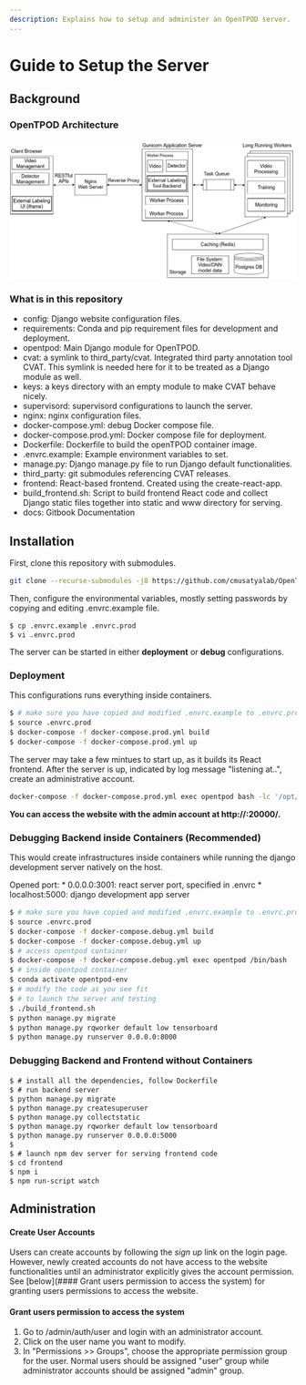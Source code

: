 ```yaml
---
description: Explains how to setup and administer an OpenTPOD server.
---
```


# Guide to Setup the Server

## Background

### OpenTPOD Architecture

![OpenTPOD Architecture](tpod-arch.png)

### What is in this repository

* config: Django website configuration files.
* requirements: Conda and pip requirement files for development and deployment.
* opentpod: Main Django module for OpenTPOD.
* cvat: a symlink to third_party/cvat. Integrated third party annotation tool CVAT. This symlink is needed here for it to be treated as a Django module as well.
* keys: a keys directory with an empty module to make CVAT behave nicely.
* supervisord: supervisord configurations to launch the server.
* nginx: nginx configuration files.
* docker-compose.yml: debug Docker compose file.
* docker-compose.prod.yml: Docker compose file for deployment.
* Dockerfile: Dockerfile to build the openTPOD container image.
* .envrc.example: Example environment variables to set.
* manage.py: Django manage.py file to run Django default functionalities.
* third_party: git submodules referencing CVAT releases.
* frontend: React-based frontend. Created using the create-react-app.
* build_frontend.sh: Script to build frontend React code and collect Django
  static files together into static and www directory for serving.
* docs: Gitbook Documentation

## Installation

First, clone this repository with submodules.

```bash
git clone --recurse-submodules -j8 https://github.com/cmusatyalab/OpenTPOD.git
```

Then, configure the environmental variables, mostly setting passwords by copying
and editing .envrc.example file.

```
$ cp .envrc.example .envrc.prod
$ vi .envrc.prod
```

The server can be started in either **deployment** or **debug** configurations.

### Deployment

This configurations runs everything inside containers.

```bash
$ # make sure you have copied and modified .envrc.example to .envrc.prod
$ source .envrc.prod
$ docker-compose -f docker-compose.prod.yml build
$ docker-compose -f docker-compose.prod.yml up
```

The server may take a few mintues to start up, as it builds its React frontend. After the server is up, indicated by log message "listening at..", create an administrative account.

```bash
docker-compose -f docker-compose.prod.yml exec opentpod bash -lc '/opt/conda/envs/opentpod-env/bin/python manage.py createsuperuser'
```

**You can access the website with the admin account at http://<host-or-ip-name>:20000/.**

### Debugging Backend inside Containers (Recommended)

This would create infrastructures inside containers while running the django
development server natively on the host.

Opened port:
    * 0.0.0.0:3001: react server port, specified in .envrc
    * localhost:5000: django development app server

```bash
$ # make sure you have copied and modified .envrc.example to .envrc.prod
$ source .envrc.prod
$ docker-compose -f docker-compose.debug.yml build
$ docker-compose -f docker-compose.debug.yml up
$ # access opentpod container
$ docker-compose -f docker-compose.debug.yml exec opentpod /bin/bash
$ # inside opentpod container
$ conda activate opentpod-env
$ # modify the code as you see fit
$ # to launch the server and testing
$ ./build_frontend.sh
$ python manage.py migrate
$ python manage.py rqworker default low tensorboard
$ python manage.py runserver 0.0.0.0:8000
```

### Debugging Backend and Frontend without Containers 
```
$ # install all the dependencies, follow Dockerfile
$ # run backend server
$ python manage.py migrate
$ python manage.py createsuperuser
$ python manage.py collectstatic
$ python manage.py rqworker default low tensorboard
$ python manage.py runserver 0.0.0.0:5000
$
$ # launch npm dev server for serving frontend code
$ cd frontend
$ npm i
$ npm run-script watch
```

## Administration

#### Create User Accounts

Users can create accounts by following the *sign up* link on the login page. 
However, newly created accounts do not have access to the website functionalities 
until an administrator explicitly gives the account permission. 
See [below](#### Grant users permission to access the system) for granting users permissions to access the website.

#### Grant users permission to access the system

1. Go to /admin/auth/user and login with an administrator account.
2. Click on the user name you want to modify.
3. In "Permissions >> Groups", choose the appropriate permission group for the user. Normal users should be assigned "user" group while administrator accounts should be assigned "admin" group.
